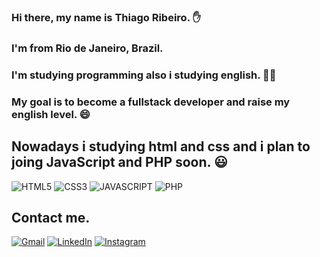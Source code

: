 ### Hi there, my name is Thiago Ribeiro. ✋

### I'm from Rio de Janeiro, Brazil.

### I'm studying programming also i studying english. 🧑‍💻

 
### My goal is to become a fullstack developer and raise my english level.  😄



## Nowadays i studying html and css and i plan to joing JavaScript and PHP soon. 😃

<div style="display: inline_block">
        <img src="https://img.shields.io/badge/HTML5-E34F26?style=for-the-badge&logo=html5&logoColor=white" alt="HTML5" title="HTML5">
        <img src="https://img.shields.io/badge/CSS3-1572B6?style=for-the-badge&logo=css3&logoColor=white" alt="CSS3" title="CSS3">
        <img src="https://img.shields.io/badge/JavaScript-F7DF1E?style=for-the-badge&logo=javascript&logoColor=black" alt="JAVASCRIPT" title="JAVASCRIPT">
        <img src="https://img.shields.io/badge/PHP-777BB4?style=for-the-badge&logo=php&logoColor=white" alt="PHP" title="PHP">
 </div>



## Contact me.
[![Gmail](https://img.shields.io/badge/Gmail-D14836?style=for-the-badge&logo=gmail&logoColor=white)](thribeiro.dev@gmail.com)
[![LinkedIn](https://img.shields.io/badge/LinkedIn-0077B5?style=for-the-badge&logo=linkedin&logoColor=white)](https://www.linkedin.com/in/thiribeiro06/)
[![Instagram](https://img.shields.io/badge/Instagram-E4405F?style=for-the-badge&logo=instagram&logoColor=white)](https://www.instagram.com/ribeirothigs/)
